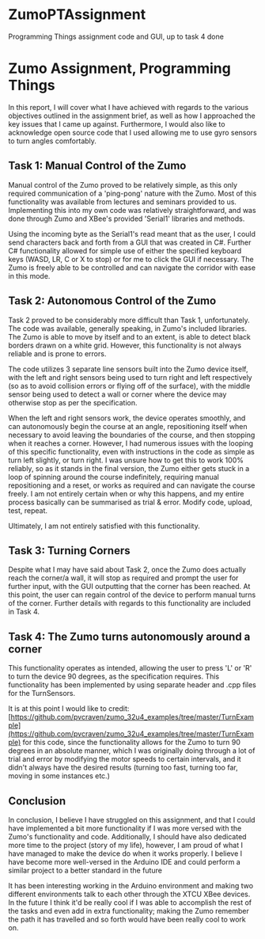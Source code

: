 # ZumoPTAssignment
Programming Things assignment code and GUI, up to task 4 done
# Zumo Assignment, Programming Things

In this report, I will cover what I have achieved with regards to the various objectives outlined in the assignment brief, as well as how I approached the key issues that I came up against. Furthermore, I would also like to acknowledge open source code that I used allowing me to use gyro sensors to turn angles comfortably.

## Task 1: Manual Control of the Zumo
Manual control of the Zumo proved to be relatively simple, as this only required communication of a 'ping-pong' nature with the Zumo. Most of this functionality was available from lectures and seminars provided to us. Implementing this into my own code was relatively straightforward, and was done through Zumo and XBee's provided 'Serial1' libraries and methods.

Using the incoming byte as the Serial1's read meant that as the user, I could send characters back and forth from a GUI that was created in C#. Further C# functionality allowed for simple use of either the specified keyboard keys (WASD, LR, C or X to stop) or for me to click the GUI if necessary. The Zumo is freely able to be controlled and can navigate the corridor with ease in this mode.

## Task 2: Autonomous Control of the Zumo
Task 2 proved to be considerably more difficult than Task 1, unfortunately. The code was available, generally speaking, in Zumo's included libraries. The Zumo is able to move by itself and to an extent, is able to detect black borders drawn on a white grid. However, this functionality is not always reliable and is prone to errors.

The code utilizes 3 separate line sensors built into the Zumo device itself, with the left and right sensors being used to turn right and left respectively (so as to avoid collision errors or flying off of the surface), with the middle sensor being used to detect a wall or corner where the device may otherwise stop as per the specification.

When the left and right sensors work, the device operates smoothly, and can autonomously begin the course at an angle, repositioning itself when necessary to avoid leaving the boundaries of the course, and then stopping when it reaches a corner. However, I had numerous issues with the looping of this specific functionality, even with instructions in the code as simple as turn left slightly, or turn right. I was unsure how to get this to work 100% reliably, so as it stands in the final version, the Zumo either gets stuck in a loop of spinning around the course indefinitely, requiring manual repositioning and a reset, or works as required and can navigate the course freely. I am not entirely certain when or why this happens, and my entire process basically can be summarised as trial & error. Modify code, upload, test, repeat.

Ultimately, I am not entirely satisfied with this functionality.

## Task 3: Turning Corners
Despite what I may have said about Task 2, once the Zumo does actually reach the corner/a wall, it will stop as required and prompt the user for further input, with the GUI outputting that the corner has been reached. At this point, the user can regain control of the device to perform manual turns of the corner. Further details with regards to this functionality are included in Task 4.

## Task 4: The Zumo turns autonomously around a corner
This functionality operates as intended, allowing the user to press 'L' or 'R' to turn the device 90 degrees, as the specification requires. This functionality has been implemented by using separate header and .cpp files for the TurnSensors. 

It is at this point I would like to credit: [https://github.com/pvcraven/zumo_32u4_examples/tree/master/TurnExample](https://github.com/pvcraven/zumo_32u4_examples/tree/master/TurnExample) for this code, since the functionality allows for the Zumo to turn 90 degrees in an absolute manner, which I was originally doing through a lot of trial and error by modifying the motor speeds to certain intervals, and it didn't always have the desired results (turning too fast, turning too far, moving in some instances etc.)

## Conclusion
In conclusion, I believe I have struggled on this assignment, and that I could have implemented a bit more functionality if I was more versed with the Zumo's functionality and code. Additionally, I should have also dedicated more time to the project (story of my life), however, I am proud of what I have managed to make the device do when it works properly. I believe I have become more well-versed in the Arduino IDE and could perform a similar project to a better standard in the future

It has been interesting working in the Arduino environment and making two different environments talk to each other through the XTCU XBee devices. In the future I think it'd be really cool if I was able to accomplish the rest of the tasks and even add in extra functionality; making the Zumo remember the path it has travelled and so forth would have been really cool to work on.
